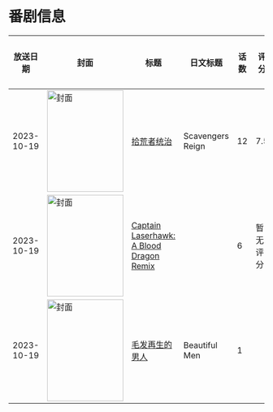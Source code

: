 # 番剧信息

|放送日期|封面|标题|日文标题|话数|评分|评分人数|
|---|---|---|---|---|---|---|
|2023-10-19|<img src="//lain.bgm.tv/pic/cover/c/a0/63/443179_1Gmqf.jpg" alt="封面" style="width:150px;height:200px;object-fit:cover;">|[拾荒者统治](https://bangumi.tv/subject/443179)|Scavengers Reign|12|7.5|936人评分|
|2023-10-19|<img src="//lain.bgm.tv/pic/cover/c/25/26/456582_mEpRP.jpg" alt="封面" style="width:150px;height:200px;object-fit:cover;">|[Captain Laserhawk: A Blood Dragon Remix](https://bangumi.tv/subject/456582)||6|暂无评分|少于10人评分|
|2023-10-19|<img src="//lain.bgm.tv/pic/cover/c/00/15/484770_SjKT9.jpg" alt="封面" style="width:150px;height:200px;object-fit:cover;">|[毛发再生的男人](https://bangumi.tv/subject/484770)|Beautiful Men|1|||
